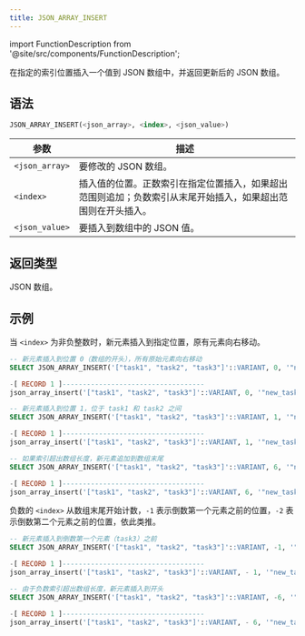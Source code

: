 ```yaml
---
title: JSON_ARRAY_INSERT
---
```

import FunctionDescription from '@site/src/components/FunctionDescription';

<FunctionDescription description="引入或更新于：v1.2.644"/>

在指定的索引位置插入一个值到 JSON 数组中，并返回更新后的 JSON 数组。

## 语法

```sql
JSON_ARRAY_INSERT(<json_array>, <index>, <json_value>)
```

| 参数           | 描述                                                                                                                                                                                              |
|----------------|----------------------------------------------------------------------------------------------------------------------------------------------------------------------------------------------------------|
| `<json_array>` | 要修改的 JSON 数组。                                                                                                                                                                                |
| `<index>`      | 插入值的位置。正数索引在指定位置插入，如果超出范围则追加；负数索引从末尾开始插入，如果超出范围则在开头插入。 |
| `<json_value>` | 要插入到数组中的 JSON 值。                                                                                                                                                                 |

## 返回类型

JSON 数组。

## 示例

当 `<index>` 为非负整数时，新元素插入到指定位置，原有元素向右移动。

```sql
-- 新元素插入到位置 0（数组的开头），所有原始元素向右移动
SELECT JSON_ARRAY_INSERT('["task1", "task2", "task3"]'::VARIANT, 0, '"new_task"'::VARIANT);

-[ RECORD 1 ]-----------------------------------
json_array_insert('["task1", "task2", "task3"]'::VARIANT, 0, '"new_task"'::VARIANT): ["new_task","task1","task2","task3"]

-- 新元素插入到位置 1，位于 task1 和 task2 之间
SELECT JSON_ARRAY_INSERT('["task1", "task2", "task3"]'::VARIANT, 1, '"new_task"'::VARIANT);

-[ RECORD 1 ]-----------------------------------
json_array_insert('["task1", "task2", "task3"]'::VARIANT, 1, '"new_task"'::VARIANT): ["task1","new_task","task2","task3"]

-- 如果索引超出数组长度，新元素追加到数组末尾
SELECT JSON_ARRAY_INSERT('["task1", "task2", "task3"]'::VARIANT, 6, '"new_task"'::VARIANT);

-[ RECORD 1 ]-----------------------------------
json_array_insert('["task1", "task2", "task3"]'::VARIANT, 6, '"new_task"'::VARIANT): ["task1","task2","task3","new_task"]
```

负数的 `<index>` 从数组末尾开始计数，`-1` 表示倒数第一个元素之前的位置，`-2` 表示倒数第二个元素之前的位置，依此类推。

```sql
-- 新元素插入到倒数第一个元素（task3）之前
SELECT JSON_ARRAY_INSERT('["task1", "task2", "task3"]'::VARIANT, -1, '"new_task"'::VARIANT);

-[ RECORD 1 ]-----------------------------------
json_array_insert('["task1", "task2", "task3"]'::VARIANT, - 1, '"new_task"'::VARIANT): ["task1","task2","new_task","task3"]

-- 由于负数索引超出数组长度，新元素插入到开头
SELECT JSON_ARRAY_INSERT('["task1", "task2", "task3"]'::VARIANT, -6, '"new_task"'::VARIANT);

-[ RECORD 1 ]-----------------------------------
json_array_insert('["task1", "task2", "task3"]'::VARIANT, - 6, '"new_task"'::VARIANT): ["new_task","task1","task2","task3"]
```